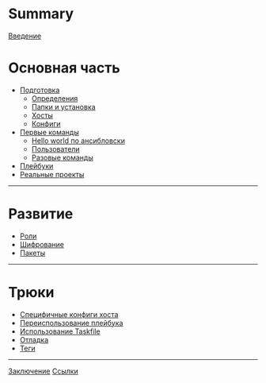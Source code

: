 # Summary

[Введение](./00_intro.md)

# Основная часть

- [Подготовка](./01_preparation/00_index.md)
  - [Определения](./01_preparation/01_definitions.md)
  - [Папки и установка](./01_preparation/02_install.md)
  - [Хосты](./01_preparation/03_hosts.md)
  - [Конфиги](./01_preparation/04_configs.md)
- [Первые команды](./02_first_commands/00_index.md)
  - [Hello world по ансибловски](./02_first_commands/01_hello_world.md)
  - [Пользователи](./02_first_commands/02_users.md)
  - [Разовые команды](./02_first_commands/03_adhoc_commands.md)
- [Плейбуки](./03_playbooks/00_index.md)
- [Реальные проекты]()

---

# Развитие

- [Роли]()
- [Шифрование]()
- [Пакеты]()

---

# Трюки

- [Специфичные конфиги хоста](./06_tricks/01_host_specific_configs.md)
- [Переиспользование плейбука](./06_tricks/02_playbook_reuse.md)
- [Использование Taskfile](./06_tricks/03_using_taskfile.md)
- [Отладка]()
- [Теги]()

---

[Заключение]()
[Ссылки]()
